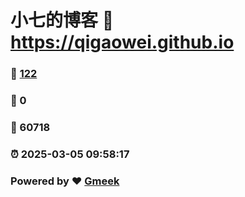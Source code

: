 # 小七的博客 :link: https://qigaowei.github.io 
### :page_facing_up: [122](https://qigaowei.github.io/tag.html) 
### :speech_balloon: 0 
### :hibiscus: 60718 
### :alarm_clock: 2025-03-05 09:58:17 
### Powered by :heart: [Gmeek](https://github.com/Meekdai/Gmeek)
